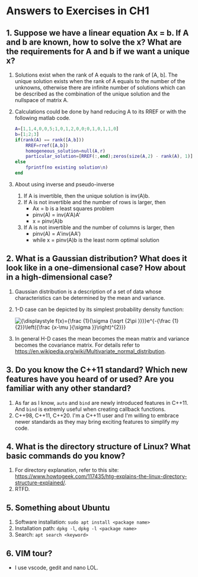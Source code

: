 # Answers to Exercises in CH1

## 1. Suppose we have a linear equation Ax = b. If A and b are known, how to solve the x? What are the requirements for A and b if we want a unique x?

   1. Solutions exist when the rank of A equals to the rank of [A, b]. The unique solution exists when the rank of A equals to the number of the unknowns, otherwise there are infinite number of solutions which can be described as the combination of the unique solution and the nullspace of matrix A.

   2. Calculations could be done by hand reducing A to its RREF or with the following matlab code.

      ```matlab
      A=[1,1,4,0,0,5;1,0,1,2,0,0;0,1,0,1,1,0]
      b=[1;2;3]
      if(rank(A) == rank([A,b]))
          RREF=rref([A,b])
          homogeneous_solution=null(A,r)
          particular_solution=[RREF(:,end);zeros(size(A,2) - rank(A), 1)]
      else
          fprintf(no existing solution\n)
      end
      ```

   3. About using inverse and pseudo-inverse

      1. If A is invertible, then the unique solution is inv(A)b.
      2. If A is not invertible and the number of rows is larger, then
         * Ax = b is a least squares problem
         * pinv(A) = inv(A'A)A'
         * x = pinv(A)b
      3. If A is not invertible and the number of columns is larger, then
         * pinv(A) = A'inv(AA')
         * while x = pinv(A)b is the least norm optimal solution

## 2. What is a Gaussian distribution? What does it look like in a one-dimensional case? How about in a high-dimensional case?

1. Gaussian distribution is a description of a set of data whose characteristics can be determined by the mean and variance.

2. 1-D case can be depicted by its simplest probability density function:

   ![{\displaystyle f(x)={\frac {1}{\sigma {\sqrt {2\pi }}}}e^{-{\frac {1}{2}}\left({\frac {x-\mu }{\sigma }}\right)^{2}}}](https://wikimedia.org/api/rest_v1/media/math/render/svg/00cb9b2c9b866378626bcfa45c86a6de2f2b2e40)

3. In general H-D cases the mean becomes the mean matrix and variance becomes the covariance matrix. For details refer to https://en.wikipedia.org/wiki/Multivariate_normal_distribution.

## 3. Do you know the C++11 standard? Which new features have you heard of or used? Are you familiar with any other standard?

1. As far as I know, `auto` and `bind` are newly introduced features in C++11. And `bind` is extremly useful when creating callback functions.
2. C++98, C++11, C++20. I'm a C++11 user and I'm willing to embrace newer standards as they may bring exciting features to simplify my code.

## 4. What is the directory structure of Linux? What basic commands do you know?

1. For directory explanation, refer to this site: https://www.howtogeek.com/117435/htg-explains-the-linux-directory-structure-explained/.
2. RTFD.

## 5. Something about Ubuntu

1. Software installation: `sudo apt install <package name>`
2. Installation path: `dpkg -l`, `dpkg -l <package name>`
3. Search: `apt search <keyword>`

## 6. VIM tour?

* I use vscode, gedit and nano LOL.